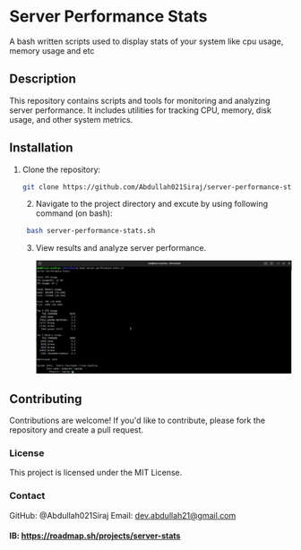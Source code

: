 # Server Performance Stats

A bash written scripts used to display stats of your system like cpu usage, memory usage and etc

## Description

This repository contains scripts and tools for monitoring and analyzing server performance. It includes utilities for tracking CPU, memory, disk usage, and other system metrics.

## Installation

1. Clone the repository:
   ```bash
   git clone https://github.com/Abdullah021Siraj/server-performance-stats.git
    ```
   2. Navigate to the project directory and excute by using following command (on bash):
  
   ```bash
    bash server-performance-stats.sh
   ```
   3. View results and analyze server performance.
  
      ![output](bash.png)

## Contributing
Contributions are welcome! If you'd like to contribute, please fork the repository and create a pull request.

### License
This project is licensed under the MIT License.

### Contact

GitHub: @Abdullah021Siraj
Email: dev.abdullah21@gmail.com

#### IB: https://roadmap.sh/projects/server-stats
      

